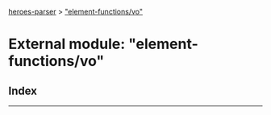 [heroes-parser](../README.md) > ["element-functions/vo"](../modules/_element_functions_vo_.md)

# External module: "element-functions/vo"

## Index

---

